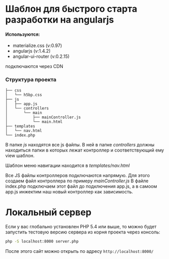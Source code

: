 # Шаблон для быстрого старта разработки на angularjs

#### Используются:
* materialize.css (v:0.97)
* angularjs (v:1.4.2)
* angular-ui-router (v:0.2.15)

подключаются через CDN

### Структура проекта

```
├── css
│   └── h5bp.css
├── js
│   ├── app.js
│   └── controllers
│       └── main
│           ├── mainController.js
│           └── main.html
├── templates
│   └── nav.html
└── index.php
```


В папке *js* находятся все js файлы. В ней в папке *controllers* должны находиться папки в которых лежат контроллер и соответствующий ему view шаблон.

Шаблон меню навигации находится в *templates/nav.html*

Все JS файлы контроллеров подключаются напрямую. 
Для этого создаем файл контроллера по примеру *mainController.js* 
В файле index.php подключаем этот файл до подключения app.js, а в самоом app.js инжектим наш новый контроллер как зависимость.



# Локальный  сервер

Если у вас глобально установлен PHP 5.4 или выше, то можно будет запустить тестовую версию сервера из корня проекта через консоль:

```bash
php -S localhost:8000 server.php 
```

После этого сайт можно открыть по адресу ```http://localhost:8000/```
